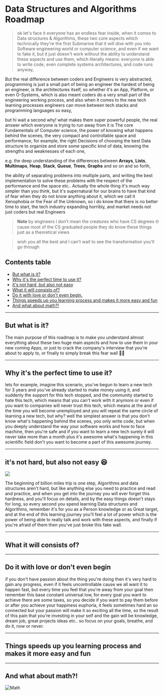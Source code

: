 # Data Structures and Algorithms Roadmap 

> ok let's face it everyone has an endless fear inside, when it comes to Data structures & Algorithms, these two core aspects which technically they're the first Submarine that it will dive with you into Software engineering world or computer science, and even if we want to fake it, but it just doesn't work without the ability to understand these aspects and use them, which literally means: everyone is able to write code, even complete systems architectures, and code runs anyway,
> 
But the real difference between coders and Engineers is very abstracted, programming is just a small part of being an engineer the hardest of being an engineer,  is the architectures itself, so whether it's an App, Platform, or even O-Systems, which is also meant coders do a very small part of the engineering working process, and also when it comes to the new tech learning processes engineers can move between tech stacks and programming languages so easy,
>
but hi wait a second why! what makes them super powerful people, the real answer which everyone is trying to run away from it is The core Fundamentals of Computer science, the power of knowing what happens behind the scenes, the very compact and controllable space and performance, for example, the right Decisions of choosing the best Data structure to organize and store some specific kind of data, knowing the strengths and weaknesses of each one, 

e.g. the deep understanding of the differences between **Arrays**, **Lists**, **Multimaps**, **Heap**, **Stack**, **Queue**, **Trees**, **Graphs** and so on and so forth,
>
the ability of separating problems into multiple parts, and writing the best implementation to solve these problems with the respect of the performance and the space etc.. 
Actually the whole thing it's much way simpler than you think, but it's supernatural for our brains to have that kind of fear when they do not know anything about it, which we call it Xenophobia or the Fear of the Unknown, so i do know that there is no better time to start, the tech industry expanding horribly, and market needs not just coders but real Engineers

> **Note** by engineers I don't mean the creatures who have CS degrees 🤓 cause most of the CS graduated people they do know these things just as a theoretical views

> wish you all the best and I can't wait to see the transformation you'll go through
> 

## Contents table

- [But what is it?](#but-what-is-it)
- [Why it's the perfect time to use it?](#why-its-the-perfect-time-to-use-it)
- [it's not hard, but also not easy](#its-not-hard-but-also-not-easy)
- [What it will consists of?](#what-it-will-consists-of)
- [Do it with love or don't even begin.](#do-it-with-love-or-dont-even-begin)
- [Things speeds up you learning process and makes it more easy and fun](#things-speeds-up-you-learning-process-and-makes-it-more-easy-and-fun)
- [And what about math?!](#and-what-about-math)

---


## But what is it?

The main purpose of this roadmap is to make you understand almost everything about these two huge main aspects and how to use them in your new coming Apps, or just to crack the company's interview that  you're about to apply to, or finally to simply break this fear wall 💪🏽

---

## Why it's the perfect time to use it?
lets for example, imagine this scenario, you've begun to learn a new tech for 3 years and you've already started to make money using it, and suddenly the support for this tech stopped, and the community started to hate this tech, which means that you can't work with it anymore or even if you want to companies will never trust this tech, which means at the and of the time you will become unemployed and you will repeat the same circle of learning a new tech, but why? well the simplest answer is that you don't know what's happening behind the scenes, you only write code, but when you deeply understand the way your software works and how to face machine, then you're safe and if you want to learn a new tech surely it will never take more than a month plus it's awesome what's happening in this scientific field don't you want to become a part of this awesome journey.

---


## it's not hard, but also not easy 😆
![](https://media3.giphy.com/media/Lcn0yF1RcLANG/giphy.gif)

The beginning of billion miles trip is one step, Algorithms and data structures aren't hard, but like anything else you need to practice and read and practice, and when you get into the journey you will ever forget this hardness, and you'll focus on details, and by the easy things doesn't stays for long, so every second you spend learning Data structures and Algorithms, remember it's for you as a Person knowledge or as Great target, and at the end of this learning journey you'll feel a lot of power which is the power of being able to really talk and work with these aspects, and finally if you're afraid of them then you've just broke this fake wall.



---

## What it will consists of?

---

## Do it with love or don't even begin

if you don't have passion about the thing you're doing then it's very hard to gain any progress, even if it feels uncontrollable cause we all want it to happen fast, but every time you feel that you're away from your goal then remember this base constant universal low, for every goal you want to achieve there are some taxes, so you decide if you want to pay them before or after you achieve your happiness euphoria, it feels sometimes hard an so connected but your passion will make it so exciting all the time, so the result of this pain that you're investing in your self and the gain will be knowledge, dream job, great projects ideas etc.. so focus on your goals, breathe, and do it, now or never.


---

## Things speeds up you learning process and makes it more easy and fun
---

## And what about math?!
![Math](https://i.gifer.com/V8qR.gif)

